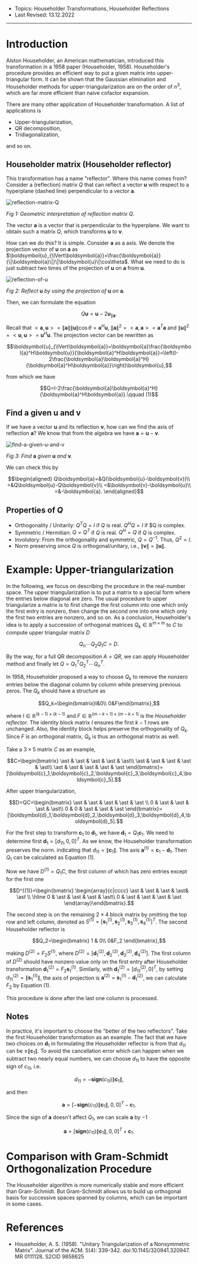 - Topics: Householder Transformations, Householder Reflections
- Last Revised: 13.12.2022

---

# Introduction

Alston Householder, an American mathematician, introduced this transformation in a 1958 paper (Householder, 1958). Householder's procedure provides an efficient way to put a given matrix into upper-triangular form. It can be shown that the Gaussian elimination and Householder methods for upper-triangularization are on the order of $n^3$, which are far more efficient than naive cofactor expansion.

There are many other application of Householder transformation. A list of applications is

- Upper-triangularization,
- QR decomposition,
- Tridiagonalization,

and so on.

## Householder matrix (Householder reflector)

This transformation has a name "reflector". Where this name comes from? Consider a (reflection) matrix $Q$ that can reflect a vector $\boldsymbol{u}$ with respect to a hyperplane (dashed line) perpendicular to a vector $\boldsymbol{a}$.

![reflection-matrix-Q](./../Images/Householder_transformation_1.png)

*Fig 1: Geometric interpretation of reflection matrix* $Q$.

The vector $\boldsymbol{a}$ is a vector that is perpendicular to the hyperplane. We want to obtain such a matrix $Q$, which transforms $\boldsymbol{u}$ to $\boldsymbol{v}$.

How can we do this? It is simple. Consider $\boldsymbol{a}$ as a axis. We denote the projection vector of $\boldsymbol{u}$ on $\boldsymbol{a}$ as $\boldsymbol{u}_{\lVert\boldsymbol{a}}=\frac{\boldsymbol{a}}{\|\boldsymbol{a}\|}\|\boldsymbol{u}\|\cos\theta$. What we need to do is just subtract two times of the projection of $\boldsymbol{u}$ on $\boldsymbol{a}$ from $\boldsymbol{u}$.

![reflection-of-u](./../Images/Householder_transformation_2.png)

*Fig 2: Reflect* $\boldsymbol{u}$ *by using the projection of* $\boldsymbol{u}$ *on* $\boldsymbol{a}$.

Then, we can formulate the equation

$$Q\boldsymbol{u}=\boldsymbol{u}-2\boldsymbol{u}_{\lVert\boldsymbol{a}}.$$

Recall that $<\boldsymbol{a},\boldsymbol{u}>=\|\boldsymbol{a}\|\|\boldsymbol{u}\|\cos\theta=\boldsymbol{a}^H\boldsymbol{u}$, $\|\boldsymbol{a}\|^2=<\boldsymbol{a},\boldsymbol{a}>=\boldsymbol{a}^T\boldsymbol{a}$ and $\|\boldsymbol{u}\|^2=<\boldsymbol{u},\boldsymbol{u}>=\boldsymbol{u}^H\boldsymbol{u}$. The projection vector can be rewritten as

$$\boldsymbol{u}_{\lVert\boldsymbol{a}}=\boldsymbol{a}\frac{\boldsymbol{a}^H\boldsymbol{u}}{\boldsymbol{a}^H\boldsymbol{a}}=\left(I-2\frac{\boldsymbol{a}\boldsymbol{a}^H}{\boldsymbol{a}^H\boldsymbol{a}}\right)\boldsymbol{u},$$

from which we have

$$Q=I-2\frac{\boldsymbol{a}\boldsymbol{a}^H}{\boldsymbol{a}^H\boldsymbol{a}}.\qquad (1)$$

## Find $\boldsymbol{a}$ given $\boldsymbol{u}$ and $\boldsymbol{v}$

If we have a vector $\boldsymbol{u}$ and its reflection $\boldsymbol{v}$, how can we find the axis of reflection $\boldsymbol{a}$? We know that from the algebra we have $\boldsymbol{a}=\boldsymbol{u}-\boldsymbol{v}$.

![find-a-given-u-and-v](./../Images/Householder_transformation_3.png)

*Fig 3: Find* $\boldsymbol{a}$ *given* $\boldsymbol{u}$ *and* $\boldsymbol{v}$.

We can check this by

$$\begin{aligned}
   Q\boldsymbol{a}=&Q(\boldsymbol{u}-\boldsymbol{v})\\
   =&Q\boldsymbol{u}-Q\boldsymbol{v}\\
   =&\boldsymbol{v}-\boldsymbol{u}\\
   =&-\boldsymbol{a}. 
\end{aligned}$$

## Properties of $Q$

- Orthogonality / Unitarily: $Q^TQ=I$ if $Q$ is real. $Q^HQ=I$ if $Q is complex.
- Symmetric / Hermitian: $Q=Q^T$ if $Q$ is real. $Q^H=Q$ if $Q$ is complex.
- Involutory: From the orthogonality and symmetric, $Q=Q^{-1}$. Thus, $Q^2=I$.
- Norm preserving since $Q$ is orthogonal/unitary, i.e., $\|\boldsymbol{v}\|=\|\boldsymbol{u}\|$.

# Example: Upper-triangularization

In the following, we focus on describing the procedure in the real-number space. The upper triangularization is to put a matrix to a special form where the entries below diagonal are zero. The usual procedure to upper triangularize a matrix is to first change the first column into one which only the first entry is nonzero, then change the second one into one which only the first two entries are nonzero, and so on. As a conclusion, Householder's idea is to apply a succession of orthogonal matrices $Q_k\in\mathbb{R}^{m\times m}$ to $C$ to compute upper triangular matrix $D$

$$Q_n\cdots Q_2Q_1C=D.$$

By the way, for a full QR decomposition $A=QR$, we can apply Householder method and finally let $Q=Q_1^TQ_2^T\cdots Q_n^T$.

In 1958, Householder proposed a way to choose $Q_k$ to remove the nonzero entries below the diagonal column by column while preserving previous zeros. The $Q_k$ should have a structure as

$$Q_k=\begin{bmatrix}I&0\\
0&F\end{bmatrix},$$

where $I\in\mathbb{R}^{(k-1)\times(k-1)}$ and $F\in\mathbb{R}^{(m-k+1)\times(m-k+1)}$ is the *Householder reflector*. The identity block matrix $I$ ensures the first $k-1$ rows are unchanged. Also, the identity block helps preserve the orthogonality of $Q_k$. Since $F$ is an orthogonal matrix, $Q_k$ is thus an orthogonal matrix as well. 

Take a $3\times5$ matrix $C$ as an example,

$$C=\begin{bmatrix}
\ast & \ast & \ast & \ast & \ast\\
\ast & \ast & \ast & \ast & \ast\\
\ast & \ast & \ast & \ast & \ast
\end{bmatrix}=[\boldsymbol{c}_1,\boldsymbol{c}_2,\boldsymbol{c}_3,\boldsymbol{c}_4,\boldsymbol{c}_5].$$

After upper triangularization,

$$D=QC=\begin{bmatrix}
\ast & \ast & \ast & \ast & \ast \\
0 & \ast & \ast & \ast & \ast\\
0 & 0 & \ast & \ast & \ast
\end{bmatrix}=[\boldsymbol{d}_1,\boldsymbol{d}_2,\boldsymbol{d}_3,\boldsymbol{d}_4,\boldsymbol{d}_5].$$

For the first step to transform $\boldsymbol{c}_1$ to $\boldsymbol{d}_{1}$, we have $\boldsymbol{d}_{1}=Q_1\boldsymbol{c}_{1}$. We need to determine first $\boldsymbol{d}_1=[d_{11},0,0]^T$. As we know, the Householder transformation preserves the norm. indicating that $d_{11}=\|\boldsymbol{c}_1\|$. The axis $\boldsymbol{a}^{(1)}=\boldsymbol{c}_1-\boldsymbol{d}_1$. Then $Q_1$ can be calculated as Equation (1).

Now we have $D^{(1)}=Q_1C$, the first column of which has zero entries except for the first one

$$D^{(1)}=\begin{bmatrix}
\begin{array}{c|cccc}
\ast & \ast & \ast & \ast& \ast \\
\hline
0 & \ast & \ast & \ast & \ast\\
0 & \ast & \ast & \ast & \ast
\end{array}\end{bmatrix}.$$

The second step is on the remaining $2\times4$ block matrix by omitting the top row and left column, denoted as $S^{(1)}=\left[\boldsymbol{s}_1^{(1)},\boldsymbol{s}_2^{(1)},\boldsymbol{s}_3^{(1)},\boldsymbol{s}_4^{(1)}\right]^T$. The second Householder reflector is

$$Q_2=\begin{bmatrix}
   1 & 0\\
   0&F_2 
\end{bmatrix},$$

making $D^{(2)}=F_2S^{(1)}$, where $D^{(2)}=\left[\boldsymbol{d}_1^{(2)},\boldsymbol{d}_2^{(2)},\boldsymbol{d}_3^{(2)},\boldsymbol{d}_4^{(2)}\right]$. The first column of $D^{(2)}$ should have nonzero value only on the first entry after Householder transformation $\boldsymbol{d}_1^{(2)}=F_2\boldsymbol{s}^{(1)}_1$. Similarly, with $\boldsymbol{d}^{(2)}_1=\left[d_{11}^{(2)},0\right]^T$, by setting $d_{11}^{(2)}=\left\|\boldsymbol{s}_1^{(1)}\right\|$, the axis of projection is $\boldsymbol{a}^{(2)}=\boldsymbol{s}_1^{(1)}-\boldsymbol{d}_1^{(2)}$, we can calculate $F_2$ by Equation (1).

This procedure is done after the last one column is processed.

## Notes

In practice, it's important to choose the "better of the two reflectors". Take the first Householder transformation as an example. The fact that we have two choices on $\boldsymbol{d}_1$ in formulating the Householder reflector is from that $d_{11}$ can be $\pm\|\boldsymbol{c}_1\|$. To avoid the cancellation error which can happen when we subtract two nearly equal numbers, we can choose $d_{11}$ to have the opposite sign of $c_{11}$, i.e.

$$d_{11}=-\textbf{sign}(c_{11})\|\boldsymbol{c}_1\|,$$

and then 

$$\boldsymbol{a}=\left[-\textbf{sign}(c_{11})\|\boldsymbol{c}_1\|,0,0\right]^T-\boldsymbol{c}_1.$$

Since the sign of $\boldsymbol{a}$ doesn't affect $Q_1$, we can scale $\boldsymbol{a}$ by $-1$

$$\boldsymbol{a}=\left[\textbf{sign}(c_{11})\left\|\boldsymbol{c}_1\right\|,0,0\right]^T+\boldsymbol{c}_1.$$

# Comparison with Gram-Schmidt Orthogonalization Procedure

The Householder algorithm is more numerically stable and more efficient than Gram-Schmidt. But Gram-Schmidt allows us to build up orthogonal basis for successive spaces spanned by columns, which can be important in some cases.

# References

- Householder, A. S. (1958). "Unitary Triangularization of a Nonsymmetric Matrix". Journal of the ACM. 5(4): 339-342. doi:10.1145/320941.320947. MR 0111128. S2CID 9858625